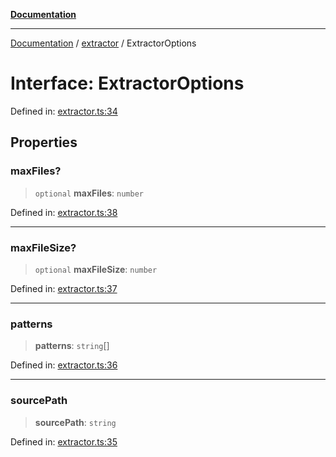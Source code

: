[**Documentation**](../../README.md)

***

[Documentation](../../README.md) / [extractor](../README.md) / ExtractorOptions

# Interface: ExtractorOptions

Defined in: [extractor.ts:34](https://github.com/Jason-Vaughan/CLiTS/blob/08dc9183978ffe290c0eea07fbaf407630d61e44/src/extractor.ts#L34)

## Properties

### maxFiles?

> `optional` **maxFiles**: `number`

Defined in: [extractor.ts:38](https://github.com/Jason-Vaughan/CLiTS/blob/08dc9183978ffe290c0eea07fbaf407630d61e44/src/extractor.ts#L38)

***

### maxFileSize?

> `optional` **maxFileSize**: `number`

Defined in: [extractor.ts:37](https://github.com/Jason-Vaughan/CLiTS/blob/08dc9183978ffe290c0eea07fbaf407630d61e44/src/extractor.ts#L37)

***

### patterns

> **patterns**: `string`[]

Defined in: [extractor.ts:36](https://github.com/Jason-Vaughan/CLiTS/blob/08dc9183978ffe290c0eea07fbaf407630d61e44/src/extractor.ts#L36)

***

### sourcePath

> **sourcePath**: `string`

Defined in: [extractor.ts:35](https://github.com/Jason-Vaughan/CLiTS/blob/08dc9183978ffe290c0eea07fbaf407630d61e44/src/extractor.ts#L35)
